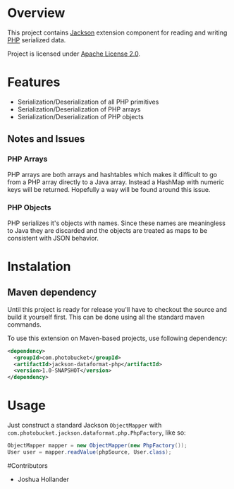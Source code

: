 # Overview

This project contains [Jackson](http://http://wiki.fasterxml.com/JacksonHome)
extension component for reading and writing
[PHP](http://http://php.net/manual/en/function.serialize.php) serialized data.

Project is licensed under [Apache License 2.0](http://www.apache.org/licenses/LICENSE-2.0.txt).

# Features

* Serialization/Deserialization of all PHP primitives
* Serialization/Deserialization of PHP arrays
* Serialization/Deserialization of PHP objects

## Notes and Issues

### PHP Arrays

PHP arrays are both arrays and hashtables which makes it difficult to
go from a PHP array directly to a Java array.  Instead a HashMap with
numeric keys will be returned. Hopefully a way will be found around this issue.

### PHP Objects

PHP serializes it's objects with names.  Since these names are meaningless to
Java they are discarded and the objects are treated as maps to be consistent with JSON behavior.

# Instalation

## Maven dependency

Until this project is ready for release you'll have to checkout the source and
build it yourself first.  This can be done using all the standard maven
commands.

To use this extension on Maven-based projects, use following dependency:

```xml
<dependency>
  <groupId>com.photobucket</groupId>
  <artifactId>jackson-dataformat-php</artifactId>
  <version>1.0-SNAPSHOT</version>
</dependency>
```

# Usage

Just construct a standard Jackson `ObjectMapper` with `com.photobucket.jackson.dataformat.php.PhpFactory`, like so:

```java
ObjectMapper mapper = new ObjectMapper(new PhpFactory());
User user = mapper.readValue(phpSource, User.class);
```

#Contributors

* Joshua Hollander
